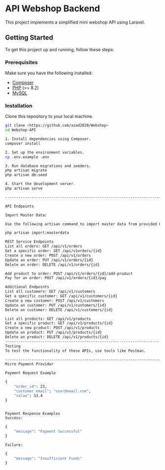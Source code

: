 # API Webshop Backend

This project implements a simplified mini webshop API using Laravel.

## Getting Started

To get this project up and running, follow these steps:

### Prerequisites

Make sure you have the following installed:

- [Composer](https://getcomposer.org/)
- [PHP](https://www.php.net/) (>= 8.2)
- [MySQL](https://www.mysql.com/) 

### Installation

Clone this repository to your local machine.

```bash
git clone <https://github.com/azad2020/Webshop>
cd Webshop-API

1. Install dependencies using Composer.
composer install

2. Set up the environment variables.
cp .env.example .env

3. Run database migrations and seeders.
php artisan migrate
php artisan db:seed

4. Start the development server.
php artisan serve

-----------------------------------------------------------------------------------------------------------------------------------------------------------------

API Endpoints

Import Master Data:

Use the following artisan command to import master data from provided CSV files.

php artisan import:masterdata

REST Service Endpoints
List all orders: GET /api/v1/orders
Get a specific order: GET /api/v1orders/{id}
Create a new order: POST /api/v1/orders
Update an order: PUT /api/v1/orders/{id}
Delete an order: DELETE /api/v1/orders/{id}

Add product to order: POST /api/v1/orders/{id}/add-product
Pay for an order: POST /api/v1/orders/{id}/pay

Additional Endpoints
List all customers: GET /api/v1/customers
Get a specific customer: GET /api/v1/customers/{id}
Create a new customer: POST /api/v1/customers
Update an customer: PUT /api/v1/customers/{id}
Delete an customer: DELETE /api/v1/customers/{id}

List all products: GET /api/v1/products
Get a specific product: GET /api/v1/products/{id}
Create a new product: POST /api/v1/products
Update an product: PUT /api/v1/products/{id}
Delete an product: DELETE /api/v1/products/{id}
-----------------------------------------------------------------------------------------------------------------------------------------------------------------
Testing
To test the functionality of these APIs, use tools like Postman.

-----------------------------------------------------------------------------------------------------------------------------------------------------------------
Micro Payment Provider

Payment Request Example

{
    "order_id": 23,
    "customer_email": "user@email.com",
    "value": 33.4
}


Payment Response Examples
Success:

{
    "message": "Payment Successful"
}

Failure:

{
    "message": "Insufficient Funds"
}


